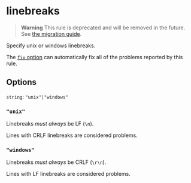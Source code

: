 # linebreaks

> **Warning** This rule is deprecated and will be removed in the future. See [the migration guide](https://github.com/stylelint/stylelint/tree/15.9.0/docs/migration-guide/to-15.md).

Specify unix or windows linebreaks.

The [`fix` option](https://github.com/stylelint/stylelint/tree/15.9.0/docs/user-guide/options.md#fix) can automatically fix all of the problems reported by this rule.

## Options

`string`: `"unix"|"windows"`

### `"unix"`

Linebreaks _must always_ be LF (`\n`).

Lines with CRLF linebreaks are considered problems.

### `"windows"`

Linebreaks _must always_ be CRLF (`\r\n`).

Lines with LF linebreaks are considered problems.
